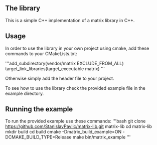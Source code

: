 ## The library
This is a simple C++ implementation of a matrix library in C++.

## Usage
In order to use the library in your own project using cmake, add these commands to your CMakeLists.txt:

'''add_subdirectory(vendor/matrix EXCLUDE_FROM_ALL)
target_link_libraries(target_executable matrix)
'''

Otherwise simply add the header file to your project.

To see how to use the library check the provided example file in the example directory.

## Running the example
To run the provided example use these commands:
'''bash
git clone https://github.com/StanislavPavlic/matrix-lib.git matrix-lib
cd matrix-lib
mkdir build
cd build
cmake -Dmatrix_build_example=ON -DCMAKE_BUILD_TYPE=Release
make
bin/matrix_example
'''
